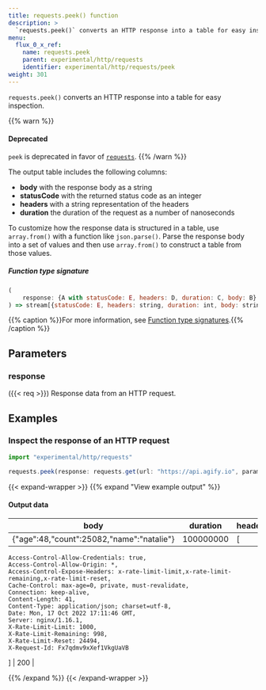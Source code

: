 ```yaml
---
title: requests.peek() function
description: >
  `requests.peek()` converts an HTTP response into a table for easy inspection.
menu:
  flux_0_x_ref:
    name: requests.peek
    parent: experimental/http/requests
    identifier: experimental/http/requests/peek
weight: 301
---
```


<!------------------------------------------------------------------------------

IMPORTANT: This page was generated from comments in the Flux source code. Any
edits made directly to this page will be overwritten the next time the
documentation is generated. 

To make updates to this documentation, update the function comments above the
function definition in the Flux source code:

https://github.com/influxdata/flux/blob/master/stdlib/experimental/http/requests/requests.flux#L324-L324

Contributing to Flux: https://github.com/influxdata/flux#contributing
Fluxdoc syntax: https://github.com/influxdata/flux/blob/master/docs/fluxdoc.md

------------------------------------------------------------------------------->

`requests.peek()` converts an HTTP response into a table for easy inspection.

{{% warn %}}
#### Deprecated
`peek` is deprecated in favor of [`requests`](/flux/v0.x/stdlib/http/requests/peek/).
{{% /warn %}}

The output table includes the following columns:
 - **body** with the response body as a string
 - **statusCode** with the returned status code as an integer
 - **headers** with a string representation of the headers
 - **duration** the duration of the request as a number of nanoseconds

To customize how the response data is structured in a table, use `array.from()`
with a function like `json.parse()`. Parse the response body into a set of values
and then use `array.from()` to construct a table from those values.

##### Function type signature

```js
(
    response: {A with statusCode: E, headers: D, duration: C, body: B},
) => stream[{statusCode: E, headers: string, duration: int, body: string}]
```

{{% caption %}}For more information, see [Function type signatures](/flux/v0.x/function-type-signatures/).{{% /caption %}}

## Parameters

### response
({{< req >}})
Response data from an HTTP request.




## Examples

### Inspect the response of an HTTP request

```js
import "experimental/http/requests"

requests.peek(response: requests.get(url: "https://api.agify.io", params: ["name": ["natalie"]]))

```

{{< expand-wrapper >}}
{{% expand "View example output" %}}

#### Output data

| body                                      | duration  | headers                                                                                                                                                                                                                                                                                                                                                                                                                                                                                                                                                                               | statusCode  |
| ----------------------------------------- | --------- | ------------------------------------------------------------------------------------------------------------------------------------------------------------------------------------------------------------------------------------------------------------------------------------------------------------------------------------------------------------------------------------------------------------------------------------------------------------------------------------------------------------------------------------------------------------------------------------- | ----------- |
| {"age":48,"count":25082,"name":"natalie"} | 100000000 | [
    Access-Control-Allow-Credentials: true, 
    Access-Control-Allow-Origin: *, 
    Access-Control-Expose-Headers: x-rate-limit-limit,x-rate-limit-remaining,x-rate-limit-reset, 
    Cache-Control: max-age=0, private, must-revalidate, 
    Connection: keep-alive, 
    Content-Length: 41, 
    Content-Type: application/json; charset=utf-8, 
    Date: Mon, 17 Oct 2022 17:11:46 GMT, 
    Server: nginx/1.16.1, 
    X-Rate-Limit-Limit: 1000, 
    X-Rate-Limit-Remaining: 998, 
    X-Rate-Limit-Reset: 24494, 
    X-Request-Id: Fx7qdmv9xXef1VkgUaVB
]                             | 200         |

{{% /expand %}}
{{< /expand-wrapper >}}
